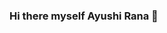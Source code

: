 ### Hi there myself Ayushi Rana 👋

<!--

- 🔭 I’m currently started exploring open source development.
- 🌱 I’m currently learning dsa in java.
- 👯 I have learnt java and basics of c,c++.
- 📫 How to reach me: Linkedin:https://www.linkedin.com/in/ayushi-rana-918a5b241
-->

